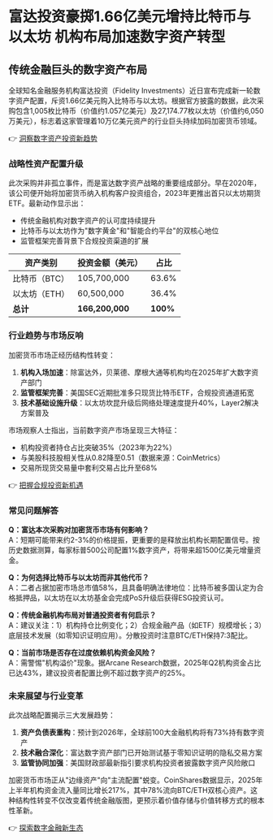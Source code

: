 # 富达投资豪掷1.66亿美元增持比特币与以太坊 机构布局加速数字资产转型

## 传统金融巨头的数字资产布局
全球知名金融服务机构富达投资（Fidelity Investments）近日宣布完成新一轮数字资产配置，斥资1.66亿美元购入比特币与以太坊。根据官方披露的数据，此次采购包含1,005枚比特币（价值约1.057亿美元）及27,174.77枚以太坊（价值约6,050万美元），标志着这家管理着10万亿美元资产的行业巨头持续加码加密货币领域。

👉 [洞察数字资产投资新趋势](https://bit.ly/okx_welcome)

### 战略性资产配置升级
此次采购并非孤立事件，而是富达数字资产战略的重要组成部分。早在2020年，该公司便开始将加密货币纳入机构客户投资组合，2023年更推出首只以太坊期货ETF。最新动作显示出：
- 传统金融机构对数字资产的认可度持续提升
- 比特币与以太坊作为"数字黄金"和"智能合约平台"的双核心地位
- 监管框架完善背景下合规投资渠道的扩展

| 资产类别       | 投资金额（美元） | 占比   |
|----------------|------------------|--------|
| 比特币（BTC）  | 105,700,000      | 63.6%  |
| 以太坊（ETH）  | 60,500,000       | 36.4%  |
| **总计**       | **166,200,000**  | **100%**|

### 行业趋势与市场反响
加密货币市场正经历结构性转变：
1. **机构入场加速**：除富达外，贝莱德、摩根大通等机构均在2025年扩大数字资产部门
2. **监管框架完善**：美国SEC近期批准多只现货比特币ETF，合规投资通道拓宽
3. **技术基础设施升级**：以太坊坎昆升级后网络处理速度提升40%，Layer2解决方案普及

市场观察人士指出，当前数字资产市场呈现三大特征：
- 机构投资者持仓占比突破35%（2023年为22%）
- 与美股科技股相关性从0.82降至0.51（数据来源：CoinMetrics）
- 交易所现货交易量中套利交易占比升至68%

👉 [把握合规投资新机遇](https://bit.ly/okx_welcome)

### 常见问题解答
**Q：富达本次采购对加密货币市场有何影响？**  
A：短期可能带来约2-3%的价格提振，更重要的是释放出机构长期配置信号。按历史数据测算，每家标普500公司配置1%数字资产，将带来超1500亿美元增量资金。

**Q：为何选择比特币与以太坊而非其他代币？**  
A：二者占据加密市场总市值58%，且具备明确法律地位：比特币被多国认定为合格抵押品，以太坊在以太坊基金会完成PoS升级后获得ESG投资认可。

**Q：传统金融机构布局对普通投资者有何启示？**  
A：建议关注：1）机构持仓比例变化；2）合规金融产品（如ETF）规模增长；3）底层技术发展（如零知识证明应用）。分散投资时注意BTC/ETH保持7:3配比。

**Q：当前市场是否存在过度依赖机构资金风险？**  
A：需警惕"机构溢价"现象。据Arcane Research数据，2025年Q2机构资金占比已达43%，建议投资者配置比例不超过数字资产的25%。

### 未来展望与行业变革
此次战略配置揭示三大发展趋势：
1. **资产负债表重构**：预计到2026年，全球前100大金融机构将有73%持有数字资产
2. **技术融合深化**：富达数字资产部门已开始测试基于零知识证明的隐私交易方案
3. **监管协同加强**：美国财政部最新指引要求机构投资者披露数字资产风险敞口

加密货币市场正从"边缘资产"向"主流配置"蜕变。CoinShares数据显示，2025年上半年机构资金流入量同比增长217%，其中78%流向BTC/ETH双核心资产。这种结构性转变不仅改变着传统金融版图，更预示着价值存储与价值转移方式的根本性革新。

👉 [探索数字金融新生态](https://bit.ly/okx_welcome)